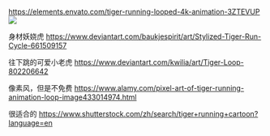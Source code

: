 
https://elements.envato.com/tiger-running-looped-4k-animation-3ZTEVUP
![](doc_pics/tiger1.png.png)

身材妖娆虎
https://www.deviantart.com/baukjespirit/art/Stylized-Tiger-Run-Cycle-661509157

往下跳的可爱小老虎
https://www.deviantart.com/kwilia/art/Tiger-Loop-802206642

像素风，但是不免费
https://www.alamy.com/pixel-art-of-tiger-running-animation-loop-image433014974.html


很适合的
https://www.shutterstock.com/zh/search/tiger+running+cartoon?language=en